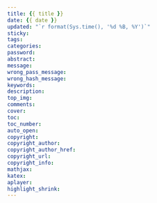 ```yaml
---
title: {{ title }}
date: {{ date }}
updated: "`r format(Sys.time(), '%d %B, %Y')`"
sticky:
tags:
categories:
password: 
abstract: 
message: 
wrong_pass_message: 
wrong_hash_message: 
keywords:
description:
top_img:
comments:
cover:
toc:
toc_number:
auto_open:
copyright:
copyright_author:
copyright_author_href:
copyright_url:
copyright_info:
mathjax:
katex:
aplayer:
highlight_shrink:
---
```


<meta name="referrer" content="no-referrer"/>

